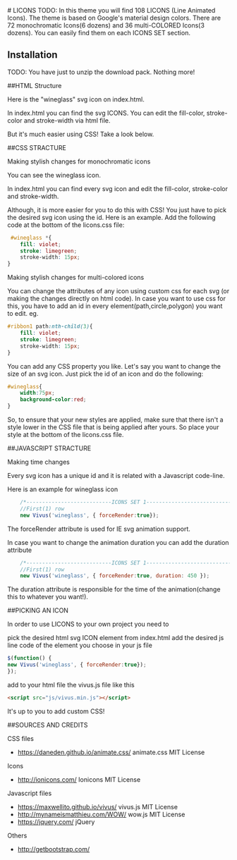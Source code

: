 <snippet>
  <content>
# LICONS
TODO: In this theme you will find 108 LICONS (Line Animated Icons). The theme is based on Google's material design colors.
There are 72 monochromatic Icons(6 dozens) and 36 multi-COLORED Icons(3 dozens). You can easily find them on each ICONS SET section.

## Installation
TODO: You have just to unzip the download pack. Nothing more!


##HTML Structure

Here is the "wineglass" svg icon on index.html.


In index.html you can find the svg ICONS. You can edit the fill-color, stroke-color and stroke-width via html file.

But it's much easier using CSS! Take a look below.


##CSS STRACTURE

Making stylish changes for monochromatic icons

You can see the wineglass icon.

In index.html you can find every svg icon and edit the fill-color, stroke-color and stroke-width.

Although, it is more easier for you to do this with CSS! You just have to pick the desired svg icon using the id. Here is an example. Add the following code at the bottom of the licons.css file:

```css
 #wineglass *{
    fill: violet;
    stroke: limegreen;
    stroke-width: 15px;
}
```


Making stylish changes for multi-colored icons

You can change the attributes of any icon using custom css for each svg (or making the changes directly on html code). In case you want to use css for this, you have to add an id in every element(path,circle,polygon) you want to edit. eg.

```css
#ribbon1 path:nth-child(3){
    fill: violet;
    stroke: limegreen;
    stroke-width: 15px;
}
 ```

You can add any CSS property you like. Let's say you want to change the size of an svg icon. Just pick the id of an icon and do the following:

```css
#wineglass{
    width:75px;
    background-color:red;
}
```

So, to ensure that your new styles are applied, make sure that there isn't a style lower in the CSS file that is being applied after yours. So place your style at the bottom of the licons.css file.

##JAVASCRIPT STRACTURE

Making time changes

Every svg icon has a unique id and it is related with a Javascript code-line.

Here is an example for wineglass icon
```javascript 
    /*---------------------------ICONS SET 1----------------------------*/
    //First(1) row
    new Vivus('wineglass', { forceRender:true});
```
The forceRender attribute is used for IE svg animation support.

In case you want to change the animation duration you can add the duration attribute
```javascript   
    /*---------------------------ICONS SET 1----------------------------*/
    //First(1) row
    new Vivus('wineglass', { forceRender:true, duration: 450 });
```    
The duration attribute is responsible for the time of the animation(change this to whatever you want!).

##PICKING AN ICON

In order to use LICONS to your own project you need to

pick the desired html svg ICON element from index.html
add the desired js line code of the element you choose in your js file
```javascript
$(function() {
new Vivus('wineglass', { forceRender:true});
});
```
add to your html file the vivus.js file like this
```html
<script src="js/vivus.min.js"></script>
```
It's up to you to add custom CSS!

##SOURCES AND CREDITS

CSS files
- https://daneden.github.io/animate.css/ animate.css MIT License

Icons 
- http://ionicons.com/ Ionicons MIT License

Javascript files
- https://maxwellito.github.io/vivus/ vivus.js MIT License
- http://mynameismatthieu.com/WOW/ wow.js MIT License
- https://jquery.com/ jQuery

Others
- http://getbootstrap.com/

</content>
</snippet>
